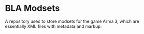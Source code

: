 # BLA Modsets
A repository used to store modsets for the game Arma 3, which are essentially XML files with metadata and markup.
